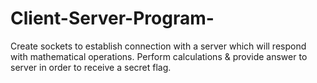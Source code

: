 # Client-Server-Program-
Create sockets to establish connection with a server which will respond with mathematical operations. Perform calculations &amp; provide answer to server in order to receive a secret flag.
